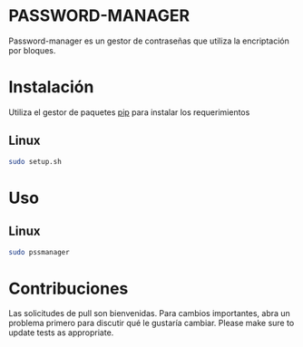 # PASSWORD-MANAGER

Password-manager es un gestor de contraseñas que utiliza la encriptación por bloques.

# Instalación

Utiliza el gestor de paquetes [pip](https://pip.pypa.io/en/stable/) para instalar los requerimientos

## Linux
```bash
sudo setup.sh
```

# Uso

## Linux
```bash
sudo pssmanager
```

# Contribuciones

Las solicitudes de pull son bienvenidas. Para cambios importantes, abra un problema primero para discutir qué le gustaría cambiar.
Please make sure to update tests as appropriate.